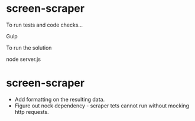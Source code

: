 ﻿# screen-scraper


To run tests and code checks...

Gulp


To run the solution

node server.js


# screen-scraper

- Add formatting on the resulting data.
- Figure out nock dependency - scraper tets cannot run without mocking http requests.
